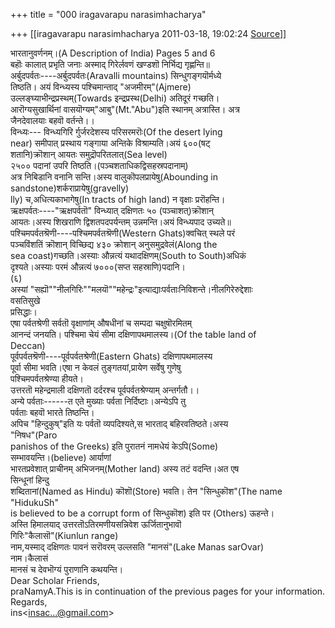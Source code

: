 +++
title = "000 iragavarapu narasimhacharya"

+++
[[iragavarapu narasimhacharya	2011-03-18, 19:02:24 [Source](https://groups.google.com/g/bvparishat/c/xSxnajyf50Y)]]



भारतानुवर्णनम्।(A Description of India) Pages 5 and 6  
बहॊः कालात् प्रभृति जनाः अस्माद् गिरेर्लवणं खण्डशॊ निर्भिद्य गृह्णन्ति॥  
अर्बुदपर्वतः----अर्बुदपर्वतः(Aravalli mountains) सिन्धुगङ्गयॊर्मध्ये  
तिष्ठति। अयं विन्ध्यस्य पश्चिमान्ताद् "अजमीरम्"(Ajmere)  
उल्लङ्घ्याभीन्द्रप्रस्थम्(Towards इन्द्रप्रस्थ(Delhi) अतिदूरं गच्छति।  
आरॊग्यसुखार्थिनां वासयॊग्यम्"आबु"(Mt."Abu")इति स्थानम् अत्रास्ति। अत्र  
जैनदेवालयाः बहवॊ वर्तन्ते।।  
विन्ध्यः--- विन्ध्यगिरि र्गुर्जरदेशस्य परिसरमरॊः(Of the desert lying  
near) समीपात् प्रस्थाय गङ्गाया अन्तिके विश्राम्यति।अयं ६००(षट्  
शतानि)क्रॊशान् आयतः समुद्रॊपरितलात्(Sea level)  
२५०० पदानां उपरि तिष्ठति।(पञ्चशताधिकद्विसहस्रपदानाम्)  
अत्र निबिडानि वनानि सन्ति।अस्य वालुकॊपलप्रायेषु(Abounding in  
sandstone)शर्कराप्रायेषु(gravelly)  
lly) च,अधित्यकाभागेषु(In tracts of high land) न वृक्षाः प्ररॊहन्ति।  
ऋक्षपर्वतः----"ऋक्षपर्वतॊ" विन्ध्यात् दक्षिणतः ५० (पञ्चाशत्)क्रॊशान्  
आयतः।अस्य शिखराणि द्विशतपदपर्यन्तम् उन्नमन्ति।अयं विन्ध्यपाद उच्यते॥  
पश्चिमपर्वतश्रॆणी----पश्चिमपर्वतश्रॆणी(Western Ghats)क्वचित् स्थले परं  
पञ्चविंशतिं क्रॊशान् विच्छिद्य ४३० क्रोशान् अनुसमुद्रवेलं(Along the  
sea coast)गच्छति।अस्याः औन्नत्यं यथादक्षिणम्(South to South)अधिकं  
दृश्यते।अस्याः परमं औन्नत्यं ७०००(सप्त सहस्राणि)पदानि।  
(६)  
अस्यां "सह्यॊ""नीलगिरिः""मलयॊ""महेन्द्रः"इत्याद्याःपर्वताःनिविशन्ते।नीलगिरेरुद्देशाः  
वसतिसुखे  
प्रसिद्धाः।  
एषा पर्वतश्रेणी सर्वतॊ वृक्षाणांम् औषधीनां च सम्पदा चक्षुषॊरमितम्  
आनन्दं जनयति। पश्चिमा चेयं सीमा दक्षिणापथमालस्य।(Of the table land of  
Deccan)  
पूर्वपर्वतश्रॆणी----पूर्वपर्वतश्रेणी(Eastern Ghats) दक्षिणापथमालस्य  
पूर्वा सीमा भवति।एषा न केवलं तुङ्गतयां,प्रायेण सर्वेषु गुणेषु  
पश्चिमपर्वतश्रेण्या हीयते।  
उत्तरतॊ महेन्द्रमाली दक्षिणतॊ दर्दरश्च पूर्वपर्वतश्रेण्याम् अन्तर्गतौ।।  
अन्ये पर्वताः------त एते मुख्याः पर्वता निर्दिष्टाः।अन्येऽपि तु  
पर्वताः बहवॊ भारते तिष्ठन्ति।  
अपिच "हिन्दुकुष्"इति यः पर्वतॊ व्यपदिश्यते,स भारताद् बहिरवतिष्ठते।अस्य  
"निषध"(Paro  
panishos of the Greeks) इति पुरातनं नामधेयं केऽपि(Some)  
सम्भावयन्ति।(believe) आर्याणां  
भारतप्रवेशात् प्राचीनम् अभिजनम्(Mother land) अस्य तटं वदन्ति।अत एष  
सिन्धूनां हिन्दु  
शब्दितानां(Named as Hindu) कॊशॊ(Store) भवति। तेन "सिन्धुकॊश"(The name "HidukuSh"  
is believed to be a corrupt form of सिन्धुकॊश) इति पर (Others) ऊहन्ते।  
अस्ति हिमालयाद् उत्तरतॊऽतिरमणीयसन्निवेश ऊर्जितानुभावॊ  
गिरिः"कैलासॊ"(Kiunlun range)  
नाम,यस्माद् दक्षिणतः पावनं सरॊवरम् उल्लसति "मानसं"(Lake Manas sarOvar)  
नाम।कैलासं  
मानसं च देवभॊग्यं पुराणानि कथयन्ति।  
Dear Scholar Friends,  
praNamyA.This is in continuation of the previous pages for your information.  
Regards,  
ins\<[insac...@gmail.com]()\>  

